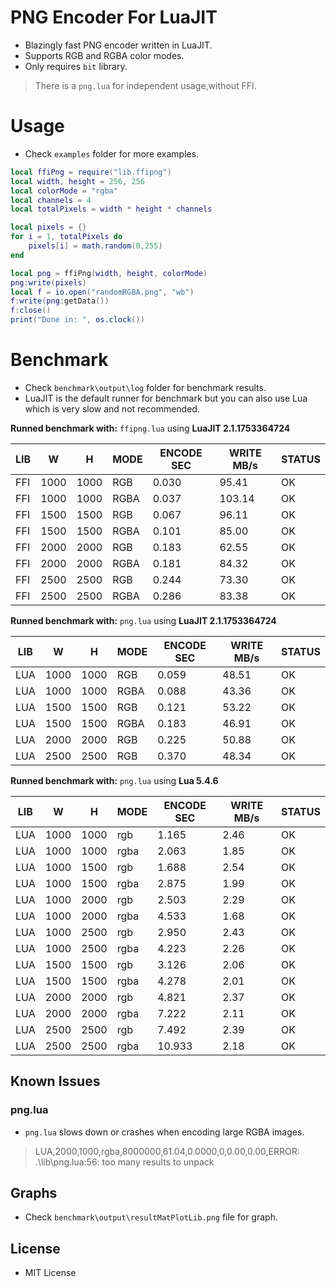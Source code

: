 # PNG Encoder For LuaJIT
- Blazingly fast PNG encoder written in LuaJIT.
- Supports RGB and RGBA color modes.
- Only requires `bit` library.
> There is a `png.lua` for independent usage,without FFI.

# Usage
- Check `examples` folder for more examples.
```lua
local ffiPng = require("lib.ffipng")
local width, height = 256, 256
local colorMode = "rgba"
local channels = 4
local totalPixels = width * height * channels

local pixels = {}
for i = 1, totalPixels do
    pixels[i] = math.random(0,255)
end

local png = ffiPng(width, height, colorMode)
png:write(pixels)
local f = io.open("randomRGBA.png", "wb")
f:write(png:getData())
f:close()
print("Done in: ", os.clock())
```


# Benchmark
- Check `benchmark\output\log` folder for benchmark results.
- LuaJIT is the default runner for benchmark but you can also use Lua which is very slow and not recommended.

**Runned benchmark with:** `ffipng.lua` using **LuaJIT 2.1.1753364724**

| LIB | W    | H    | MODE | ENCODE SEC | WRITE MB/s | STATUS |
| --- | ---- | ---- | ---- | ---------- | ---------- | ------ |
| FFI | 1000 | 1000 | RGB  | 0.030      | 95.41      | OK     |
| FFI | 1000 | 1000 | RGBA | 0.037      | 103.14     | OK     |
| FFI | 1500 | 1500 | RGB  | 0.067      | 96.11      | OK     |
| FFI | 1500 | 1500 | RGBA | 0.101      | 85.00      | OK     |
| FFI | 2000 | 2000 | RGB  | 0.183      | 62.55      | OK     |
| FFI | 2000 | 2000 | RGBA | 0.181      | 84.32      | OK     |
| FFI | 2500 | 2500 | RGB  | 0.244      | 73.30      | OK     |
| FFI | 2500 | 2500 | RGBA | 0.286      | 83.38      | OK     |

**Runned benchmark with:** `png.lua` using **LuaJIT 2.1.1753364724**

| LIB | W    | H    | MODE | ENCODE SEC | WRITE MB/s | STATUS |
| --- | ---- | ---- | ---- | ---------- | ---------- | ------ |
| LUA | 1000 | 1000 | RGB  | 0.059      | 48.51      | OK     |
| LUA | 1000 | 1000 | RGBA | 0.088      | 43.36      | OK     |
| LUA | 1500 | 1500 | RGB  | 0.121      | 53.22      | OK     |
| LUA | 1500 | 1500 | RGBA | 0.183      | 46.91      | OK     |
| LUA | 2000 | 2000 | RGB  | 0.225      | 50.88      | OK     |
| LUA | 2500 | 2500 | RGB  | 0.370      | 48.34      | OK     |

**Runned benchmark with:** `png.lua` using **Lua 5.4.6**

| LIB | W    | H    | MODE | ENCODE SEC | WRITE MB/s | STATUS |
| --- | ---- | ---- | ---- | ---------- | ---------- | ------ |
| LUA | 1000 | 1000 | rgb  | 1.165      | 2.46       | OK     |
| LUA | 1000 | 1000 | rgba | 2.063      | 1.85       | OK     |
| LUA | 1000 | 1500 | rgb  | 1.688      | 2.54       | OK     |
| LUA | 1000 | 1500 | rgba | 2.875      | 1.99       | OK     |
| LUA | 1000 | 2000 | rgb  | 2.503      | 2.29       | OK     |
| LUA | 1000 | 2000 | rgba | 4.533      | 1.68       | OK     |
| LUA | 1000 | 2500 | rgb  | 2.950      | 2.43       | OK     |
| LUA | 1000 | 2500 | rgba | 4.223      | 2.26       | OK     |
| LUA | 1500 | 1500 | rgb  | 3.126      | 2.06       | OK     |
| LUA | 1500 | 1500 | rgba | 4.278      | 2.01       | OK     |
| LUA | 2000 | 2000 | rgb  | 4.821      | 2.37       | OK     |
| LUA | 2000 | 2000 | rgba | 7.222      | 2.11       | OK     |
| LUA | 2500 | 2500 | rgb  | 7.492      | 2.39       | OK     |
| LUA | 2500 | 2500 | rgba | 10.933     | 2.18       | OK     |


## Known Issues
### png.lua
- `png.lua` slows down or crashes when encoding large RGBA images.
> LUA,2000,1000,rgba,8000000,61.04,0.0000,0,0.00,0.00,ERROR: .\lib\png.lua:56: too many results to unpack

## Graphs
- Check `benchmark\output\resultMatPlotLib.png` file for graph.

## License
- MIT License

